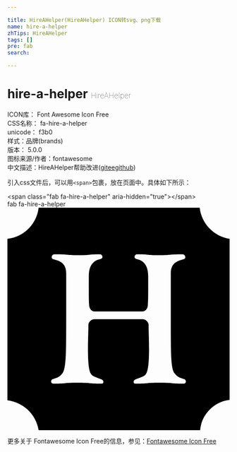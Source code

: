 ```yaml
---

title: HireAHelper(HireAHelper) ICON转svg、png下载
name: hire-a-helper
zhTips: HireAHelper
tags: []
pre: fab
search: 

---
```


# hire-a-helper  <small style="font-size: 60%;font-weight: 100">HireAHelper</small>


<div class="detail-page">
<p>
<span>
ICON库：
<span class="badge-secondary badge">Font Awesome Icon Free</span> 
</span>
<br/>
<span>
CSS名称：
<span class="badge-secondary badge">fa-hire-a-helper</span> 
</span>
<br/>
<span>
unicode：
<span class="badge-secondary badge">f3b0</span> 
<copy-btn content='f3b0' btn-title=""></copy-btn>
<copy-btn :content='String.fromCodePoint(parseInt("f3b0", 16))' btn-title="复制U"></copy-btn>
</span><br/><span>样式：<span class="badge-light badge">品牌(brands)</span></span>
<br/>
<span>
版本：
<span class="badge-secondary badge">5.0.0</span> 
</span>
<br/>
<span>图标来源/作者：<span class="badge-light badge">fontawesome</span></span> 
<br/>
<span class="zh-detail">中文描述：<span class="badge-primary badge">HireAHelper</span><span class="help-link"><span>帮助改进</span>(<a href="https://gitee.com/liuwave/icon-helper/edit/master/json/fontawesome/brands/hire-a-helper.json" target="_blank" rel="noopener noreferrer">gitee</a><a href="https://github.com/liuwave/icon-helper/edit/master/json/fontawesome/brands/hire-a-helper.json" target="_blank" rel="noopener noreferrer">github</a></span>)</span><br/>
</p>
</div>
<div class="alert alert-dark">
  <i class="fab fa-hire-a-helper fa-xs"></i>
  <i class="fab fa-hire-a-helper fa-sm"></i>
  <i class="fab fa-hire-a-helper fa-lg"></i>
  <i class="fab fa-hire-a-helper fa-2x"></i>
  <i class="fab fa-hire-a-helper fa-3x"></i>
  <i class="fab fa-hire-a-helper fa-5x"></i>
  <i class="fab fa-hire-a-helper fa-7x"></i>
</div>
<div>
  <p>引入css文件后，可以用<code>&lt;span&gt;</code>包裹，放在页面中。具体如下所示：    
  </p>
  <div class="alert alert-primary" style="font-size: 14px">
    &lt;span class="fab fa-hire-a-helper" aria-hidden="true"&gt;&lt;/span&gt;
    <copy-btn content='<span class="fab fa-hire-a-helper" aria-hidden="true"></span>'></copy-btn>
  </div>
  <div class="alert alert-secondary">
    <i class="fab fa-hire-a-helper"
    style="font-size: 24px"
    aria-hidden="true"></i> fab fa-hire-a-helper
    <copy-btn content="fab fa-hire-a-helper" btn-title="复制图标名称"></copy-btn>
  </div>
</div>
<div id="svg" class="svg-wrap">
<svg xmlns="http://www.w3.org/2000/svg" viewBox="0 0 512 512"><path d="M443.1 0H71.9C67.9 37.3 37.4 67.8 0 71.7v371.5c37.4 4.9 66 32.4 71.9 68.8h372.2c3-36.4 32.5-65.8 67.9-69.8V71.7c-36.4-5.9-65-35.3-68.9-71.7zm-37 404.9c-36.3 0-18.8-2-55.1-2-35.8 0-21 2-56.1 2-5.9 0-4.9-8.2 0-9.8 22.8-7.6 22.9-10.2 24.6-12.8 10.4-15.6 5.9-83 5.9-113 0-5.3-6.4-12.8-13.8-12.8H200.4c-7.4 0-13.8 7.5-13.8 12.8 0 30-4.5 97.4 5.9 113 1.7 2.5 1.8 5.2 24.6 12.8 4.9 1.6 6 9.8 0 9.8-35.1 0-20.3-2-56.1-2-36.3 0-18.8 2-55.1 2-7.9 0-5.8-10.8 0-10.8 10.2-3.4 13.5-3.5 21.7-13.8 7.7-12.9 7.9-44.4 7.9-127.8V151.3c0-22.2-12.2-28.3-28.6-32.4-8.8-2.2-4-11.8 1-11.8 36.5 0 20.6 2 57.1 2 32.7 0 16.5-2 49.2-2 3.3 0 8.5 8.3 1 10.8-4.9 1.6-27.6 3.7-27.6 39.3 0 45.6-.2 55.8 1 68.8 0 1.3 2.3 12.8 12.8 12.8h109.2c10.5 0 12.8-11.5 12.8-12.8 1.2-13 1-23.2 1-68.8 0-35.6-22.7-37.7-27.6-39.3-7.5-2.5-2.3-10.8 1-10.8 32.7 0 16.5 2 49.2 2 36.5 0 20.6-2 57.1-2 4.9 0 9.9 9.6 1 11.8-16.4 4.1-28.6 10.3-28.6 32.4v101.2c0 83.4.1 114.9 7.9 127.8 8.2 10.2 11.4 10.4 21.7 13.8 5.8 0 7.8 10.8 0 10.8z"/></svg>
</div>
<detail full-name='fa-hire-a-helper'></detail>
    
<div><p>更多关于  Fontawesome Icon Free的信息，参见：<a target="_blank" href="https://iconhelper.cn/fontawesome.html">Fontawesome Icon Free</a>
</p></div>
